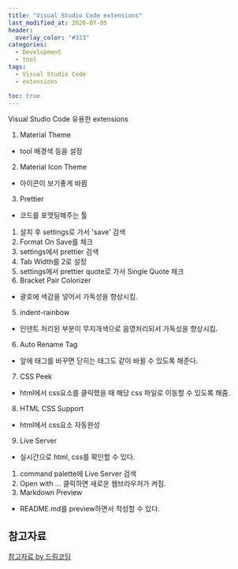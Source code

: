 ```yaml
---
title: "Visual Studio Code extensions"
last_modified_at: 2020-07-05
header:
  overlay_color: "#333"
categories:
  - Development
  - tool
tags:
  - Visual Studio Code
  - extensions

toc: true
---
```


Visual Studio Code 유용한 extensions

1. Material Theme
  * tool 배경색 등을 설정
2. Material Icon Theme
  * 아이콘이 보기좋게 바뀜
3. Prettier
  * 코드를 포맷팅해주는 툴
  1. 설치 후 settings로 가서 'save' 검색
  2. Format On Save를 체크
  3. settings에서 prettier 검색
  4. Tab Width를 2로 설정
  5. settings에서 prettier quote로 가서 Single Quote 체크
4. Bracket Pair Colorizer
  * 괄호에 색감을 넣어서 가독성을 향상시킴.
5. indent-rainbow
  * 인덴트 처리된 부분이 무지개색으로 음영처리되서 가독성을 향상시킴.
6. Auto Rename Tag
  * 앞에 태그를 바꾸면 닫히는 태그도 같이 바뀔 수 있도록 해준다.
7. CSS Peek
  * html에서 css요소를 클릭했을 때 해당 css 파일로 이동할 수 있도록 해줌.
8. HTML CSS Support
  * html에서 css요소 자동완성
9. Live Server
  * 실시간으로 html, css를 확인할 수 있다.
  1. command palette에 Live Server 검색
  2. Open with ... 클릭하면 새로운 웹브라우저가 켜짐.
10. Markdown Preview
  * README.md를 preview하면서 작성할 수 있다.

## 참고자료

[참고자료 by 드림코딩](https://www.youtube.com/watch?v=bS9yTI2fC0w)
